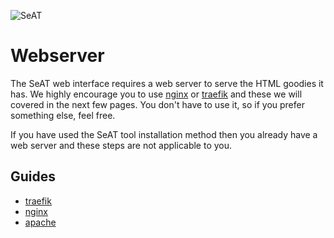 ![SeAT](https://i.imgur.com/aPPOxSK.png)

# Webserver

The SeAT web interface requires a web server to serve the HTML goodies it has. We highly encourage you to use [nginx](/guides/installation/basic_installation/nginx) or [traefik](/guides/installation/basic_installation/traefik) and these we will covered in the next few pages. You don't have to use it, so if you prefer something else, feel free.

If you have used the SeAT tool installation method then you already have a web server and these steps are not applicable to you.

## Guides

- [traefik](/guides/installation/basic_installation/traefik)
- [nginx](/guides/installation/basic_installation/nginx)
- [apache](/guides/installation/basic_installation/apache)
